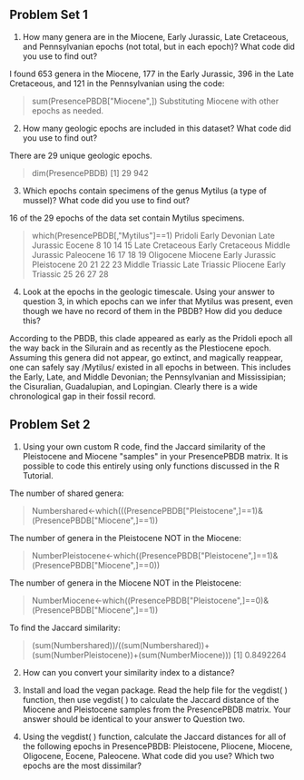 ## Problem Set 1

1. How many genera are in the Miocene, Early Jurassic, Late Cretaceous, and Pennsylvanian epochs (not total, but in each epoch)? What code did you use to find out?

I found 653 genera in the Miocene, 177 in the Early Jurassic, 396 in the Late Cretaceous, and 121 in the Pennsylvanian using the code:
>sum(PresencePBDB["Miocene",])
Substituting Miocene with other epochs as needed. 

2. How many geologic epochs are included in this dataset? What code did you use to find out?

There are 29 unique geologic epochs.
> dim(PresencePBDB)
[1]  29 942

3. Which epochs contain specimens of the genus Mytilus (a type of mussel)? What code did you use to find out?

16 of the 29 epochs of the data set contain Mytilus specimens.
> which(PresencePBDB[,"Mytilus"]==1)
         Pridoli   Early Devonian    Late Jurassic           Eocene 
               8               10               14               15 
 Late Cretaceous Early Cretaceous  Middle Jurassic        Paleocene 
              16               17               18               19 
       Oligocene          Miocene   Early Jurassic      Pleistocene 
              20               21               22               23 
 Middle Triassic    Late Triassic         Pliocene   Early Triassic 
              25               26               27               28 

4. Look at the epochs in the geologic timescale. Using your answer to question 3, in which epochs can we infer that Mytilus was present, even though we have no record of them in the PBDB? How did you deduce this?

According to the PBDB, this clade appeared as early as the Pridoli epoch all the way back in the Silurain and as recently as the Plestiocene epoch. Assuming this genera did not appear, go extinct, and magically reappear, one can safely say /Mytilus/ existed in all epochs in between.
This includes the Early, Late, and Middle Devonian; the Pennsylvanian and Mississipian; the Cisuralian, Guadalupian, and Lopingian. Clearly there is a wide chronological gap in their fossil record. 

## Problem Set 2

1. Using your own custom R code, find the Jaccard similarity of the Pleistocene and Miocene "samples" in your PresencePBDB matrix. It is possible to code this entirely using only functions discussed in the R Tutorial.

The number of shared genera:
> Numbershared<-which(((PresencePBDB["Pleistocene",]==1)&(PresencePBDB["Miocene",]==1))

The number of genera in the Pleistocene NOT in the Miocene:
> NumberPleistocene<-which((PresencePBDB["Pleistocene",]==1)&(PresencePBDB["Miocene",]==0))

The number of genera in the Miocene NOT in the Pleistocene:
> NumberMiocene<-which((PresencePBDB["Pleistocene",]==0)&(PresencePBDB["Miocene",]==1))

To find the Jaccard similarity:
> (sum(Numbershared))/((sum(Numbershared))+(sum(NumberPleistocene))+(sum(NumberMiocene)))
[1] 0.8492264

2. How can you convert your similarity index to a distance?



3. Install and load the vegan package. Read the help file for the vegdist( ) function, then use vegdist( ) to calculate the Jaccard distance of the Miocene and Pleistocene samples from the PresencePBDB matrix. Your answer should be identical to your answer to Question two.



4. Using the vegdist( ) function, calculate the Jaccard distances for all of the following epochs in PresencePBDB: Pleistocene, Pliocene, Miocene, Oligocene, Eocene, Paleocene. What code did you use? Which two epochs are the most dissimilar?
